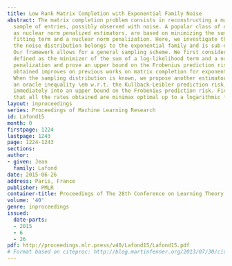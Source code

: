 ```yaml
---
title: Low Rank Matrix Completion with Exponential Family Noise
abstract: The matrix completion problem consists in reconstructing a matrix from a
  sample of entries, possibly observed with noise. A popular class of estimator, known
  as nuclear norm penalized estimators, are based on minimizing the sum of a data
  fitting term and a nuclear norm penalization. Here, we investigate the case where
  the noise distribution belongs to the exponential family and is sub-exponential.
  Our framework allows for a general sampling scheme. We first consider an estimator
  defined as the minimizer of the sum of a log-likelihood term and a nuclear norm
  penalization and prove an upper bound on the Frobenius prediction risk. The rate
  obtained improves on previous works on matrix completion for exponential family.
  When the sampling distribution is known, we propose another estimator and prove
  an oracle inequality \em w.r.t. the Kullback-Leibler prediction risk, which translates
  immediately into an upper bound on the Frobenius prediction risk. Finally, we show
  that all the rates obtained are minimax optimal up to a logarithmic factor.
layout: inproceedings
series: Proceedings of Machine Learning Research
id: Lafond15
month: 0
firstpage: 1224
lastpage: 1243
page: 1224-1243
sections: 
author:
- given: Jean
  family: Lafond
date: 2015-06-26
address: Paris, France
publisher: PMLR
container-title: Proceedings of The 28th Conference on Learning Theory
volume: '40'
genre: inproceedings
issued:
  date-parts:
  - 2015
  - 6
  - 26
pdf: http://proceedings.mlr.press/v40/Lafond15/Lafond15.pdf
# Format based on citeproc: http://blog.martinfenner.org/2013/07/30/citeproc-yaml-for-bibliographies/
---
```

